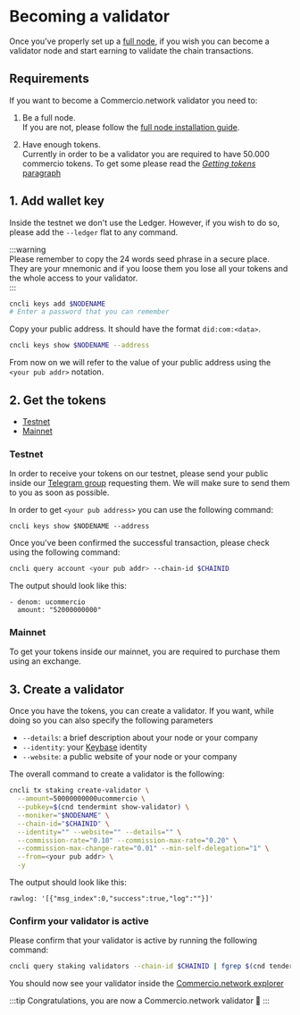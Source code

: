 # Becoming a validator
Once you've properly set up a [full node](full-node-installation.md), if you wish you can become a validator node and
start earning to validate the chain transactions. 

## Requirements
If you want to become a Commercio.network validator you need to:

1. Be a full node.  
   If you are not, please follow the [full node installation guide](full-node-installation.md).
   
2. Have enough tokens.  
   Currently in order to be a validator you are required to have 50.000 commercio tokens. 
   To get some please read the [*Getting tokens* paragraph](#getting-tokens)

## 1. Add wallet key
Inside the testnet we don't use the Ledger. 
However, if you wish to do so, please add the `--ledger` flat to any command.

:::warning  
Please remember to copy the 24 words seed phrase in a secure place.  
They are your mnemonic and if you loose them you lose all your tokens and the whole access to your validator.  
:::

```bash
cncli keys add $NODENAME
# Enter a password that you can remember
```

Copy your public address. It should have the format `did:com:<data>`.

```bash
cncli keys show $NODENAME --address
```
    
From now on we will refer to the value of your public address using the `<your pub addr>` notation.

## 2. Get the tokens
- [Testnet](#testnet)
- [Mainnet](#mainnet)

### Testnet
In order to receive your tokens on our testnet, please send your public inside our 
[Telegram group](https://t.me/commercionetworkvipsTelegram) requesting them. 
We will make sure to send them to you as soon as possible.

In order to get `<your pub address>` you can use the following command: 
```
cncli keys show $NODENAME --address
```

Once you've been confirmed the successful transaction, please check using the following command:
```bash
cncli query account <your pub addr> --chain-id $CHAINID
```

The output should look like this:
```
- denom: ucommercio
  amount: "52000000000"
```

### Mainnet
To get your tokens inside our mainnet, you are required to purchase them using an exchange.

## 3. Create a validator
Once you have the tokens, you can create a validator. If you want, while doing so you can also specify the following parameters
* `--details`: a brief description about your node or your company
* `--identity`: your [Keybase](https://keybase.io) identity
* `--website`: a public website of your node or your company

The overall command to create a validator is the following:

```bash
cncli tx staking create-validator \
  --amount=50000000000ucommercio \
  --pubkey=$(cnd tendermint show-validator) \
  --moniker="$NODENAME" \
  --chain-id="$CHAINID" \
  --identity="" --website="" --details="" \
  --commission-rate="0.10" --commission-max-rate="0.20" \
  --commission-max-change-rate="0.01" --min-self-delegation="1" \
  --from=<your pub addr> \
  -y
```

The output should look like this:
```
rawlog: '[{"msg_index":0,"success":true,"log":""}]'
```

### Confirm your validator is active
Please confirm that your validator is active by running the following command:

```bash
cncli query staking validators --chain-id $CHAINID | fgrep $(cnd tendermint show-validator)
```

You should now see your validator inside the [Commercio.network explorer](https://test.explorer.commercio.network)

:::tip
Congratulations, you are now a Commercio.network validator 🎉
:::
